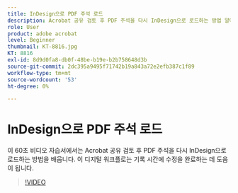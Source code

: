 ```yaml
---
title: InDesign으로 PDF 주석 로드
description: Acrobat 공유 검토 후 PDF 주석을 다시 InDesign으로 로드하는 방법 알아보기
role: User
product: adobe acrobat
level: Beginner
thumbnail: KT-8816.jpg
KT: 8816
exl-id: 8d9d0fa8-db0f-48be-b19e-b2b758648d3b
source-git-commit: 2dc395a9495f71742b19a843a72e2efb387c1f89
workflow-type: tm+mt
source-wordcount: '53'
ht-degree: 0%

---
```


# InDesign으로 PDF 주석 로드

이 60초 비디오 자습서에서는 Acrobat 공유 검토 후 PDF 주석을 다시 InDesign으로 로드하는 방법을 배웁니다. 이 디지털 워크플로는 기록 시간에 수정을 완료하는 데 도움이 됩니다.

>[!VIDEO](https://video.tv.adobe.com/v/336907?hidetitle=true)

